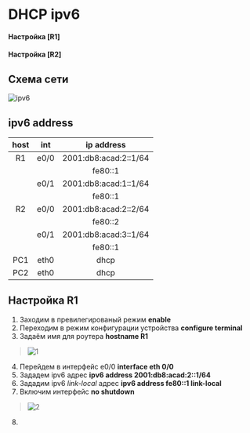 # DHCP ipv6


#### Настройка [R1]
#### Настройка [R2]

## Схема сети

![ipv6](https://user-images.githubusercontent.com/112701413/193928748-a9eab94c-1479-4985-905b-4e1732a61fce.jpg)


  ## ipv6 address 
host | int | ip address |
:----:  | :----------: | :----: | 
R1 | e0/0 |2001:db8:acad:2::1/64 |
| |  |fe80::1 |
| | e0/1 | 2001:db8:acad:1::1/64 |
| |  |fe80::1 |
R2 | e0/0 | 2001:db8:acad:2::2/64 |
| |  |fe80::2 |
| | e0/1 | 2001:db8:acad:3::1/64 |
| |  |fe80::1 |
PC1 | eth0 | dhcp |
PC2 | eth0 | dhcp |

## Настройка R1
1. Заходим в превилегированый режим **enable**
2. Переходим в режим конфигурации устройства **configure terminal**
3. Задаём имя для роутера **hostname R1**
>![1](https://user-images.githubusercontent.com/112701413/194334686-025df8c6-a8ea-43d3-ba4b-909d7d871875.jpg)
4. Перейдем в интерфейс e0/0 **interface eth 0/0**
5. Зададем ipv6 адрес **ipv6 address 2001:db8:acad:2::1/64**
6. Зададим ipv6 *link-local* адрес **ipv6 address fe80::1 link-local**
7. Включим интерфейс **no shutdown**
>![2](https://user-images.githubusercontent.com/112701413/194485974-970f3414-29b9-4f05-83e3-41c9cf835b1a.jpg)
8. 
